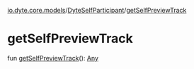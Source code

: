[io.dyte.core.models](../index.md)/[DyteSelfParticipant](index.md)/[getSelfPreviewTrack](get-self-preview-track.md)

# getSelfPreviewTrack


fun [getSelfPreviewTrack](get-self-preview-track.md)(): [Any](https://kotlinlang.org/api/latest/jvm/stdlib/kotlin/-any/index.html)
